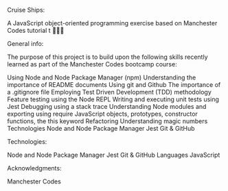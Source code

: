 Cruise Ships:

A JavaScript object-oriented programming exercise based on Manchester Codes tutorial t 🚢🌊⚓

General info:

The purpose of this project is to build upon the following skills recently learned as part of the Manchester Codes bootcamp course:

Using Node and Node Package Manager (npm)
Understanding the importance of README documents
Using git and Github
The importance of a .gitignore file
Employing Test Driven Development (TDD) methodology
Feature testing using the Node REPL
Writing and executing unit tests using Jest
Debugging using a stack trace
Understanding Node modules and exporting using require
JavaScript objects, prototypes, constructor functions, the this keyword
Refactoring
Understanding magic numbers
Technologies
Node and Node Package Manager
Jest
Git & GitHub

Technologies:

Node and Node Package Manager
Jest
Git & GitHub
Languages
JavaScript

Acknowledgments:

Manchester Codes